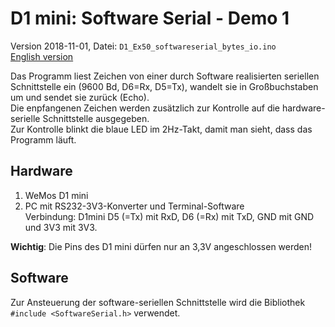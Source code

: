 # D1 mini: Software Serial - Demo 1
Version 2018-11-01, Datei: `D1_Ex50_softwareserial_bytes_io.ino`   
[English version](./README.md "English version")   

Das Programm liest Zeichen von einer durch Software realisierten seriellen Schnittstelle ein (9600 Bd, D6=Rx, D5=Tx), wandelt sie in Gro&szlig;buchstaben um und sendet sie zur&uuml;ck (Echo).   
Die enpfangenen Zeichen werden zus&auml;tzlich zur Kontrolle  auf die hardware-serielle Schnittstelle ausgegeben.   
Zur Kontrolle blinkt die blaue LED im 2Hz-Takt, damit man sieht, dass das Programm l&auml;uft.


## Hardware
1. WeMos D1 mini   
2. PC mit RS232-3V3-Konverter und Terminal-Software   
   Verbindung: D1mini D5 (=Tx) mit RxD, D6 (=Rx) mit TxD, GND mit GND und 3V3 mit 3V3.   

__Wichtig__: Die Pins des D1 mini d&uuml;rfen nur an 3,3V angeschlossen werden!   

## Software
Zur Ansteuerung der software-seriellen Schnittstelle wird die Bibliothek `#include <SoftwareSerial.h>` verwendet.

